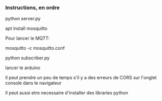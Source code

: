 ### Instructions, en ordre




python server.py

apt install mosquitto

Pour lancer le MQTT:

mosquitto -c mosquitto.conf

python subscriber.py


lancer le arduino

Il peut prendre un peu de temps s'il y a des erreurs de CORS sur l'onglet console dans le navigateur

Il peut aussi etre necessaire d'installer des libraries python




